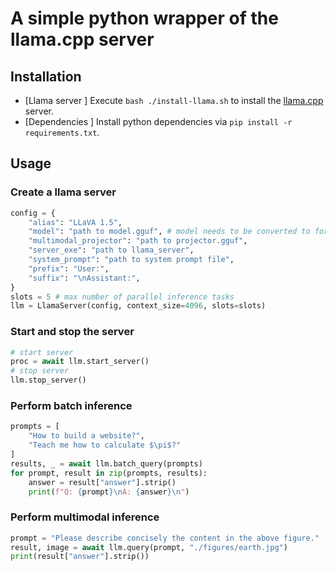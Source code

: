 # A simple python wrapper of the llama.cpp server

## Installation
- [Llama server ] Execute `bash ./install-llama.sh` to install the [llama.cpp](https://github.com/ggerganov/llama.cpp) server.
- [Dependencies ] Install python dependencies via `pip install -r requirements.txt`.

## Usage

### Create a llama server
```python
config = {
    "alias": "LLaVA 1.5",
    "model": "path to model.gguf", # model needs to be converted to formats that are compatible with llama.cpp
    "multimodal_projector": "path to projector.gguf",
    "server_exe": "path to llama_server",
    "system_prompt": "path to system prompt file",
    "prefix": "User:",
    "suffix": "\nAssistant:",
}
slots = 5 # max number of parallel inference tasks
llm = LlamaServer(config, context_size=4096, slots=slots)
```

### Start and stop the server
```python
# start server
proc = await llm.start_server()
# stop server
llm.stop_server()
```

### Perform batch inference
```python
prompts = [
    "How to build a website?",
    "Teach me how to calculate $\pi$?"
]
results, _ = await llm.batch_query(prompts)
for prompt, result in zip(prompts, results):
    answer = result["answer"].strip()
    print(f"Q: {prompt}\nA: {answer}\n")
```

### Perform multimodal inference
```python
prompt = "Please describe concisely the content in the above figure."
result, image = await llm.query(prompt, "./figures/earth.jpg")
print(result["answer"].strip())
```
